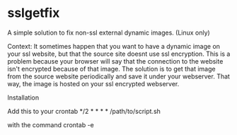 # sslgetfix
A simple solution to fix non-ssl external dynamic images. (Linux only)

Context: It sometimes happen that you want to have a dynamic image on your ssl website, but that the source site doesnt use ssl encryption.
This is a problem because your browser will say that the connection to the website isn't encrypted because of that image. The solution is
to get that image from the source website periodically and save it under your webserver. That way, the image is hosted on your ssl encrypted
webserver.


Installation



Add this to your crontab
*/2 * * * * /path/to/script.sh

with the command crontab -e
